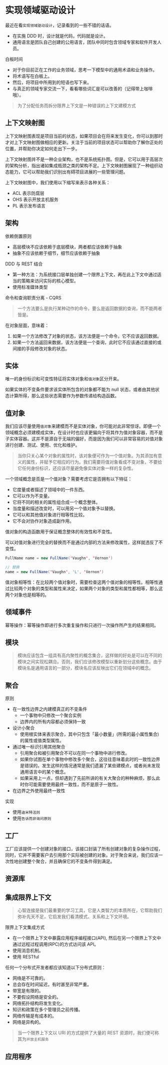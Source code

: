 # 实现领域驱动设计

最近在看`实现领域驱动设计`，记录看到的一些不错的话语。

- 在实施 DDD 时，设计就是代码，代码就是设计。
- 通用语言是团队自己创建的公用语言，团队中同时包含领域专家和软件开发人员。

白板时间

- 对于你目前正在工作的业务领域，思考一下模型中的通用术语和业务操作。
- 将术语写在白板上。
- 然后，将项目中所用到的短语也写下来。
- 与真正的领域专家交流一下，看看哪些词汇是可以改善的（记得带上咖啡哦）。

> 为了分配任务而拆分限界上下文是一种错误的上下文建模方式

## 上下文映射图

上下文映射图表现是项目当前的状态，如果项目会在将来发生变化，你可以到那时才对上下文映射图做相应的更新。关注于当前的项目状态可以帮助你了解你正处的位置，并帮助你决定如何走出下一步。

上下文映射图并不是一种企业架构，也不是系统拓扑图。但是，它可以用于高层次的架构分析，指出诸如集成瓶颈之类的架构不足。上下文映射图展现了一种组织动态能力，它可以帮助我们识别出有碍项目进展的一些管理问题。

上下文映射图中，我们使用以下缩写来表示各种关系：

- ACL 表示防腐层
- OHS 表示开放主机服务
- PL 表示发布语言

## 架构

依赖倒置原则

- 高层模块不应该依赖于底层模块，两者都应该依赖于抽象
- 抽象不应该依赖于细节，细节应该依赖于抽象

DDD 与 REST 结合

- 第一种方法：为系统接口层单独创建一个限界上下文，再在此上下文中通过适当的策略来访问实际的核心模型。
- 使用标准媒体类型

命令和查询职责分离 - CQRS

> 一个方法要么是执行某种动作的命令，要么是返回数据的查询，而不能两者皆是。

在对象层面，意味着：

1. 如果一个方法修改了对象的状态，该方法便是一个命令，它不应该返回数据。
2. 如果一个方法返回来数据，该方法便是一个查询，此时它不应该通过直接的或间接的手段修改对象的状态。

## 实体

唯一的身份标识和可变性特征将实体对象和`值对象`区分开来。

如果实体的不变条件要求该实体所包含的对象都不能为 null 状态，或者由其他状态计算所得，那么这些状态需要作为参数传递给构造函数。

## 值对象

我们应该尽量使用`值对象`来建模而不是实体对象，你可能对此非常惊讶。即便一个领域概念必须建模成实体，在设计时也应该更偏向于将其作为值对象容器，而不是子实体容器。这并不是源自于无端的偏好，而是因为我们可以非常容易的对值对象进行创建、测试、使用、优化和维护。

> 当你只关心某个对象的属性时，该对象便可作为一个值对象。为其添加有意义的属性，并赋予它相应的行为。我们需要将值对象看成不变对象，不要给它任何身份标识，还应该尽量避免像实体对象一样的复杂性。

一个领域概念是否是一个值对象？需要考虑它是否拥有以下特征：

- 它度量或者描述了领域中的一件东西。
- 它可以作为不变量。
- 它将不同的相关的属性组合成一个概念整体。
- 当度量和描述改变时，可以用另一个值对象予以替换。
- 它可以和其他值对象进行相等性比较。
- 它不会对协作对象造成副作用。

值对象的构造函数用于保证概念整体的有效性和不变性。

可以对值对象进行完全的替换而不是通过内部的方法来修改属性，这样就违反了不变性。

```java
FullName name = new FullName('Vaughn', 'Vernon')

// 替换
name = new FullName('Vaughn', 'L', 'Vernon')
```

值对象相等性：在比较两个值对象时，需要检查这两个值对象的相等性。相等性通过比较两个对象的类型和属性来决定，如果两个对象的类型和属性都相等，那么这两个对象也是相等的。

## 领域事件

幂等操作：幂等操作即进行多次重复操作和只进行一次操作所产生的结果相同。

## 模块

> 模块应该包含一组具有高内聚性的概念集合，这样做的好处是可以在不同的模块之间实现松耦合。否则，我们应该修改模型以重新划分这些概念。由于 模块名是通用语言的一部分，模块名应该反映出它们在领域中的概念。

## 聚合

原则

- 在一致性边界之内建模真正的不变条件
  - 一个事物中只修改一个聚合实例
  - 边界内的所有内容都必须保持一致
- 设计小聚合
  - 使用根实体来表示聚合，其中只包含「最小数量」(所需的最小属性集合)的属性或值类型属性。
- 通过唯一标识引用其他聚合
  - 引用聚合和被引用聚合不可以在同一个事物中进行修改。
  - 如果你试图在单个事物中修改多个聚合，这往往意味着此时的一致性边界是错误的。发生这样的情况通常是我们遗漏了某些建模点，或者尚未发现通用语言中的某个概念。
  - 如果采用上一点，但却遇到了先前所讲的有关大聚合的种种麻烦，那么此时你可能需要使用最终一致性，而不是原子一致性。
- 在边界之外使用最终一致性

实现

- 使用`迪米特法则`
- 使用`告诉而非询问原则`

## 工厂

工厂应该提供一个创建对象的接口，该接口封装了所有创建对象的复杂操作过程，同时，它并不需要客户去引用那个实际被创建的对象。对于聚合来说，我们应该一次性地创建整个聚合，并且确保它的不变条件得到满足。

## 资源库

## 集成限界上下文

> 心智连接是我们最重要的学习工具，它是人类智力的本质所在，它帮助我们弥补先天不足，它启发我们看清模式、关系和上下文环境。

限界上下文集成方式

- 在一个限界上下文中暴露应用程序编程接口(API), 然后在另一个限界上下文中通过远程过程调用(RPC)的方式访问该 API。
- 使用消息机制。
- 使用 RESTful

任何一个分布式开发者都应该知道以下分布式原则：

- 网络是不可靠的。
- 总会存在时间延迟，有时甚至非常严重。
- 带宽是有限的。
- 不要假设网络是安全的。
- 网络拓扑结构将发生变化。
- 知识和政策在多个管理员之前传播。
- 网络传输是有成本的。
- 网络是异构的。

> 当一个限界上下文以 URI 的方式提供了大量的 REST 资源时，我们便可称其为`开放主机服务`

## 应用程序
